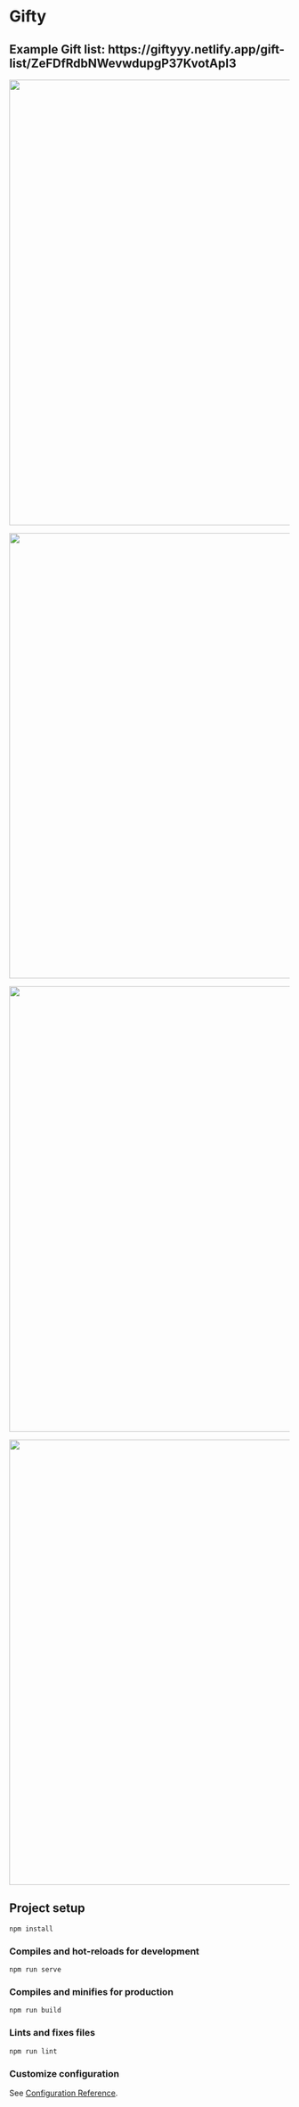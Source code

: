 <h1 align="left">
  Gifty
</h1>

<h2 align="left">
Example Gift list:
https://giftyyy.netlify.app/gift-list/ZeFDfRdbNWevwdupgP37KvotApI3
</h2>

<p align="left">
 <img src="https://github.com/LukaszPodlipski/Gifty/blob/70bab89984281aefa4b1a19e5a9680a307fa9eb5/src/assets/git_prev_imgs/2.png" style="margin:0px auto;" width="800">
</p>

<p align="left">
 <img src="https://github.com/LukaszPodlipski/Gifty/blob/27dca14e304a25c32ee35bb1ec5fc276638ba2a7/src/assets/git_prev_imgs/1.png" style="margin:0px auto;" width="800">
</p>

<p align="left">
 <img src="https://github.com/LukaszPodlipski/Gifty/blob/27dca14e304a25c32ee35bb1ec5fc276638ba2a7/src/assets/git_prev_imgs/3.png" style="margin:0px auto;" width="800">
</p>

<p align="left">
 <img src="https://github.com/LukaszPodlipski/Gifty/blob/27dca14e304a25c32ee35bb1ec5fc276638ba2a7/src/assets/git_prev_imgs/4.png" style="margin:0px auto;" width="800">
</p>



## Project setup

```
npm install
```

### Compiles and hot-reloads for development

```
npm run serve
```

### Compiles and minifies for production

```
npm run build
```

### Lints and fixes files

```
npm run lint
```

### Customize configuration

See [Configuration Reference](https://cli.vuejs.org/config/).
